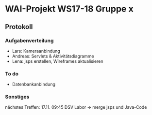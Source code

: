 # WAI-Projekt WS17-18 Gruppe x

## Protokoll

### Aufgabenverteilung
- Lars: Kameraanbindung
- Andreas: Servlets & Aktivitätsdiagramme
- Lena: jsps erstellen, Wireframes aktualisieren

### To do
- Datenbankanbindung

### Sonstiges
nächstes Treffen: 17.11. 09:45 DSV Labor
-> merge jsps und Java-Code
